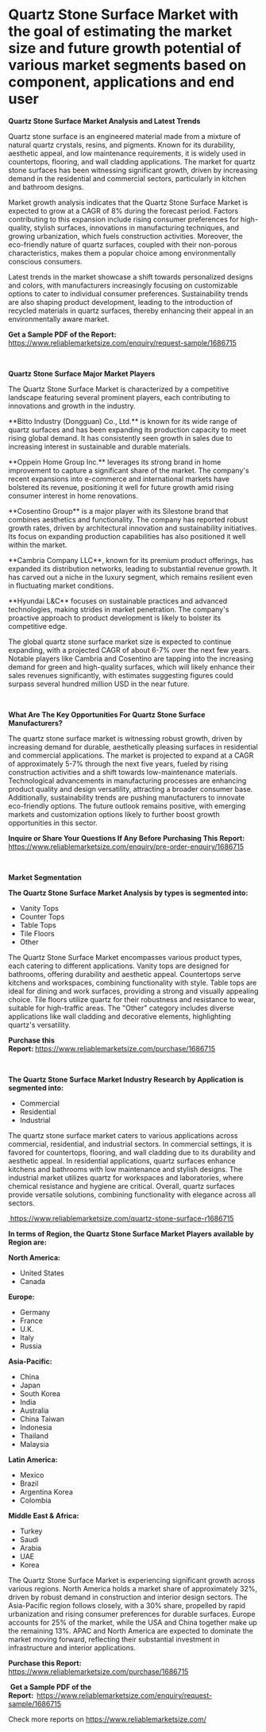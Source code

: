 <p><h1>Quartz Stone Surface Market with the goal of estimating the market size and future growth potential of various market segments based on component, applications and end user</h1></p><p><strong>Quartz Stone Surface Market Analysis and Latest Trends</strong></p>
<p><p>Quartz stone surface is an engineered material made from a mixture of natural quartz crystals, resins, and pigments. Known for its durability, aesthetic appeal, and low maintenance requirements, it is widely used in countertops, flooring, and wall cladding applications. The market for quartz stone surfaces has been witnessing significant growth, driven by increasing demand in the residential and commercial sectors, particularly in kitchen and bathroom designs.</p><p>Market growth analysis indicates that the Quartz Stone Surface Market is expected to grow at a CAGR of 8% during the forecast period. Factors contributing to this expansion include rising consumer preferences for high-quality, stylish surfaces, innovations in manufacturing techniques, and growing urbanization, which fuels construction activities. Moreover, the eco-friendly nature of quartz surfaces, coupled with their non-porous characteristics, makes them a popular choice among environmentally conscious consumers.</p><p>Latest trends in the market showcase a shift towards personalized designs and colors, with manufacturers increasingly focusing on customizable options to cater to individual consumer preferences. Sustainability trends are also shaping product development, leading to the introduction of recycled materials in quartz surfaces, thereby enhancing their appeal in an environmentally aware market.</p></p>
<p><strong>Get a Sample PDF of the Report:&nbsp;</strong> <a href="https://www.reliablemarketsize.com/enquiry/request-sample/1686715?utm_campaign=3308&utm_medium=2&utm_source=Github&utm_content=ia&utm_term=26032025&utm_id=quartz-stone-surface">https://www.reliablemarketsize.com/enquiry/request-sample/1686715</a></p>
<p>&nbsp;</p>
<p><strong>Quartz Stone Surface Major Market Players</strong></p>
<p><p>The Quartz Stone Surface Market is characterized by a competitive landscape featuring several prominent players, each contributing to innovations and growth in the industry. </p><p>**Bitto Industry (Dongguan) Co., Ltd.** is known for its wide range of quartz surfaces and has been expanding its production capacity to meet rising global demand. It has consistently seen growth in sales due to increasing interest in sustainable and durable materials.</p><p>**Oppein Home Group Inc.** leverages its strong brand in home improvement to capture a significant share of the market. The company's recent expansions into e-commerce and international markets have bolstered its revenue, positioning it well for future growth amid rising consumer interest in home renovations.</p><p>**Cosentino Group** is a major player with its Silestone brand that combines aesthetics and functionality. The company has reported robust growth rates, driven by architectural innovation and sustainability initiatives. Its focus on expanding production capabilities has also positioned it well within the market.</p><p>**Cambria Company LLC**, known for its premium product offerings, has expanded its distribution networks, leading to substantial revenue growth. It has carved out a niche in the luxury segment, which remains resilient even in fluctuating market conditions.</p><p>**Hyundai L&C** focuses on sustainable practices and advanced technologies, making strides in market penetration. The company's proactive approach to product development is likely to bolster its competitive edge.</p><p>The global quartz stone surface market size is expected to continue expanding, with a projected CAGR of about 6-7% over the next few years. Notable players like Cambria and Cosentino are tapping into the increasing demand for green and high-quality surfaces, which will likely enhance their sales revenues significantly, with estimates suggesting figures could surpass several hundred million USD in the near future.</p></p>
<p>&nbsp;</p>
<p><strong>What Are The Key Opportunities For Quartz Stone Surface Manufacturers?</strong></p>
<p><p>The quartz stone surface market is witnessing robust growth, driven by increasing demand for durable, aesthetically pleasing surfaces in residential and commercial applications. The market is projected to expand at a CAGR of approximately 5-7% through the next five years, fueled by rising construction activities and a shift towards low-maintenance materials. Technological advancements in manufacturing processes are enhancing product quality and design versatility, attracting a broader consumer base. Additionally, sustainability trends are pushing manufacturers to innovate eco-friendly options. The future outlook remains positive, with emerging markets and customization options likely to further boost growth opportunities in this sector.</p></p>
<p><strong>Inquire or Share Your Questions If Any Before Purchasing This Report:</strong> <a href="https://www.reliablemarketsize.com/enquiry/pre-order-enquiry/1686715?utm_campaign=3308&utm_medium=2&utm_source=Github&utm_content=ia&utm_term=26032025&utm_id=quartz-stone-surface">https://www.reliablemarketsize.com/enquiry/pre-order-enquiry/1686715</a></p>
<p>&nbsp;</p>
<p><strong>Market Segmentation</strong></p>
<p><strong>The Quartz Stone Surface Market Analysis by types is segmented into:</strong></p>
<p><ul><li>Vanity Tops</li><li>Counter Tops</li><li>Table Tops</li><li>Tile Floors</li><li>Other</li></ul></p>
<p><p>The Quartz Stone Surface Market encompasses various product types, each catering to different applications. Vanity tops are designed for bathrooms, offering durability and aesthetic appeal. Countertops serve kitchens and workspaces, combining functionality with style. Table tops are ideal for dining and work surfaces, providing a strong and visually appealing choice. Tile floors utilize quartz for their robustness and resistance to wear, suitable for high-traffic areas. The "Other" category includes diverse applications like wall cladding and decorative elements, highlighting quartz's versatility.</p></p>
<p><strong>Purchase this Report:&nbsp;</strong><a href="https://www.reliablemarketsize.com/purchase/1686715?utm_campaign=3308&utm_medium=2&utm_source=Github&utm_content=ia&utm_term=26032025&utm_id=quartz-stone-surface">https://www.reliablemarketsize.com/purchase/1686715</a></p>
<p>&nbsp;</p>
<p><strong>The Quartz Stone Surface Market Industry Research by Application is segmented into:</strong></p>
<p><ul><li>Commercial</li><li>Residential</li><li>Industrial</li></ul></p>
<p><p>The quartz stone surface market caters to various applications across commercial, residential, and industrial sectors. In commercial settings, it is favored for countertops, flooring, and wall cladding due to its durability and aesthetic appeal. In residential applications, quartz surfaces enhance kitchens and bathrooms with low maintenance and stylish designs. The industrial market utilizes quartz for workspaces and laboratories, where chemical resistance and hygiene are critical. Overall, quartz surfaces provide versatile solutions, combining functionality with elegance across all sectors.</p></p>
<p><a href="https://www.reliablemarketsize.com/quartz-stone-surface-r1686715?utm_campaign=3308&utm_medium=2&utm_source=Github&utm_content=ia&utm_term=26032025&utm_id=quartz-stone-surface">&nbsp;https://www.reliablemarketsize.com/quartz-stone-surface-r1686715</a></p>
<p><strong>In terms of Region, the Quartz Stone Surface Market Players available by Region are:</strong></p>
<p>
    <p> <strong> North America: </strong>
        <ul>
            <li>United States</li>
            <li>Canada</li>
        </ul>
        </p> 
    <p> <strong> Europe: </strong>
        <ul>
            <li>Germany</li>
            <li>France</li>
            <li>U.K.</li>
            <li>Italy</li>
            <li>Russia</li>
        </ul>
        </p> 
    <p> <strong> Asia-Pacific: </strong>
        <ul>
            <li>China</li>
            <li>Japan</li>
            <li>South Korea</li>
            <li>India</li>
            <li>Australia</li>
            <li>China Taiwan</li>
            <li>Indonesia</li>
            <li>Thailand</li>
            <li>Malaysia</li>
        </ul>
        </p> 
    <p> <strong> Latin America: </strong>
        <ul>
            <li>Mexico</li>
            <li>Brazil</li>
            <li>Argentina Korea</li>
            <li>Colombia</li>
        </ul>
        </p> 
    <p> <strong> Middle East & Africa: </strong>
        <ul>
            <li>Turkey</li>
            <li>Saudi</li>
            <li>Arabia</li>
            <li>UAE</li>
            <li>Korea</li>
        </ul>
    </p>
    </p>
<p><p>The Quartz Stone Surface Market is experiencing significant growth across various regions. North America holds a market share of approximately 32%, driven by robust demand in construction and interior design sectors. The Asia-Pacific region follows closely, with a 30% share, propelled by rapid urbanization and rising consumer preferences for durable surfaces. Europe accounts for 25% of the market, while the USA and China together make up the remaining 13%. APAC and North America are expected to dominate the market moving forward, reflecting their substantial investment in infrastructure and interior applications.</p></p>
<p><strong>Purchase this Report: </strong><a href="https://www.reliablemarketsize.com/purchase/1686715?utm_campaign=3308&utm_medium=2&utm_source=Github&utm_content=ia&utm_term=26032025&utm_id=quartz-stone-surface">https://www.reliablemarketsize.com/purchase/1686715</a></p>
<p>&nbsp;<strong>Get a Sample PDF of the Report:&nbsp;&nbsp;</strong><a href="https://www.reliablemarketsize.com/enquiry/request-sample/1686715?utm_campaign=3308&utm_medium=2&utm_source=Github&utm_content=ia&utm_term=26032025&utm_id=quartz-stone-surface">https://www.reliablemarketsize.com/enquiry/request-sample/1686715</a></p>
<p><strong></strong></p>
<p>Check more reports on <a href="https://www.reliablemarketsize.com/?utm_campaign=3308&utm_medium=2&utm_source=Github&utm_content=ia&utm_term=26032025&utm_id=quartz-stone-surface">https://www.reliablemarketsize.com/</a></p>